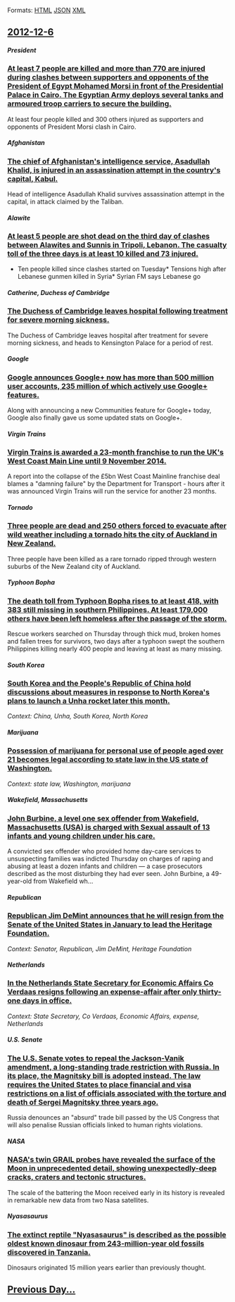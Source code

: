 
Formats: [HTML](2012/12/6/index.html)  [JSON](2012/12/6/index.json)  [XML](2012/12/6/index.xml)  

## [2012-12-6](/news/2012/12/6/index.md)

##### President
### [At least 7 people are killed and more than 770 are injured during clashes between supporters and opponents of the President of Egypt Mohamed Morsi in front of the Presidential Palace in Cairo. The Egyptian Army deploys several tanks and armoured troop carriers to secure the building. ](/news/2012/12/6/at-least-7-people-are-killed-and-more-than-770-are-injured-during-clashes-between-supporters-and-opponents-of-the-president-of-egypt-mohamed.md)
At least four people killed and 300 others injured as supporters and opponents of President Morsi clash in Cairo.

##### Afghanistan
### [The chief of Afghanistan's intelligence service, Asadullah Khalid, is injured in an assassination attempt in the country's capital, Kabul. ](/news/2012/12/6/the-chief-of-afghanistan-s-intelligence-service-asadullah-khalid-is-injured-in-an-assassination-attempt-in-the-country-s-capital-kabul.md)
Head of intelligence Asadullah Khalid survives assassination attempt in the capital, in attack claimed by the Taliban.

##### Alawite
### [At least 5 people are shot dead on the third day of clashes between Alawites and Sunnis in Tripoli, Lebanon. The casualty toll of the three days is at least 10 killed and 73 injured. ](/news/2012/12/6/at-least-5-people-are-shot-dead-on-the-third-day-of-clashes-between-alawites-and-sunnis-in-tripoli-lebanon-the-casualty-toll-of-the-three.md)
* Ten people killed since clashes started on Tuesday* Tensions high after Lebanese gunmen killed in Syria* Syrian FM says Lebanese go

##### Catherine, Duchess of Cambridge
### [The Duchess of Cambridge leaves hospital following treatment for severe morning sickness. ](/news/2012/12/6/the-duchess-of-cambridge-leaves-hospital-following-treatment-for-severe-morning-sickness.md)
The Duchess of Cambridge leaves hospital after treatment for severe morning sickness, and heads to Kensington Palace for a period of rest.

##### Google
### [Google announces Google+ now has more than 500 million user accounts, 235 million of which actively use Google+ features. ](/news/2012/12/6/google-announces-google-now-has-more-than-500-million-user-accounts-235-million-of-which-actively-use-google-features.md)
Along with announcing a new Communities feature for Google+ today, Google also finally gave us some updated stats on Google+.

##### Virgin Trains
### [Virgin Trains is awarded a 23-month franchise to run the UK's West Coast Main Line until 9 November 2014. ](/news/2012/12/6/virgin-trains-is-awarded-a-23-month-franchise-to-run-the-uk-s-west-coast-main-line-until-9-november-2014.md)
A report into the collapse of the £5bn West Coast Mainline franchise deal blames a &quot;damning failure&quot; by the Department for Transport - hours after it was announced Virgin Trains will run the service for another 23 months.

##### Tornado
### [Three people are dead and 250 others forced to evacuate after wild weather including a tornado hits the city of Auckland in New Zealand. ](/news/2012/12/6/three-people-are-dead-and-250-others-forced-to-evacuate-after-wild-weather-including-a-tornado-hits-the-city-of-auckland-in-new-zealand.md)
Three people have been killed as a rare tornado ripped through western suburbs of the New Zealand city of Auckland.

##### Typhoon Bopha
### [The death toll from Typhoon Bopha rises to at least 418, with 383 still missing in southern Philippines. At least 179,000 others have been left homeless after the passage of the storm. ](/news/2012/12/6/the-death-toll-from-typhoon-bopha-rises-to-at-least-418-with-383-still-missing-in-southern-philippines-at-least-179-000-others-have-been-l.md)
Rescue workers searched on Thursday through thick mud, broken homes and fallen trees for survivors, two days after a typhoon swept the southern Philippines killing nearly 400 people and leaving at least as many missing.

##### South Korea
### [South Korea and the People's Republic of China hold discussions about measures in response to North Korea's plans to launch a Unha rocket later this month. ](/news/2012/12/6/south-korea-and-the-people-s-republic-of-china-hold-discussions-about-measures-in-response-to-north-korea-s-plans-to-launch-a-unha-rocket-la.md)
_Context: China, Unha, South Korea, North Korea_

##### Marijuana
### [Possession of marijuana for personal use of people aged over 21 becomes legal according to state law in the US state of Washington. ](/news/2012/12/6/possession-of-marijuana-for-personal-use-of-people-aged-over-21-becomes-legal-according-to-state-law-in-the-us-state-of-washington.md)
_Context: state law, Washington, marijuana_

##### Wakefield, Massachusetts
### [John Burbine, a level one sex offender from Wakefield, Massachusetts (USA) is charged with Sexual assault of 13 infants and young children under his care. ](/news/2012/12/6/john-burbine-a-level-one-sex-offender-from-wakefield-massachusetts-usa-is-charged-with-sexual-assault-of-13-infants-and-young-children-u.md)
A convicted sex offender who provided home day-care services to unsuspecting families was indicted Thursday on charges of raping and abusing at least a dozen infants and children — a case prosecutors described as the most disturbing they had ever seen. John Burbine, a 49-year-old from Wakefield wh...

##### Republican
### [Republican Jim DeMint announces that he will resign from the Senate of the United States in January to lead the Heritage Foundation. ](/news/2012/12/6/republican-jim-demint-announces-that-he-will-resign-from-the-senate-of-the-united-states-in-january-to-lead-the-heritage-foundation.md)
_Context: Senator, Republican, Jim DeMint, Heritage Foundation_

##### Netherlands
### [In the Netherlands State Secretary for Economic Affairs Co Verdaas resigns following an expense-affair after only thirty-one days in office. ](/news/2012/12/6/in-the-netherlands-state-secretary-for-economic-affairs-co-verdaas-resigns-following-an-expense-affair-after-only-thirty-one-days-in-office.md)
_Context: State Secretary, Co Verdaas, Economic Affairs, expense, Netherlands_

##### U.S. Senate
### [The U.S. Senate votes to repeal the Jackson-Vanik amendment, a long-standing trade restriction with Russia. In its place, the Magnitsky bill is adopted instead. The law requires the United States to place financial and visa restrictions on a list of officials associated with the torture and death of Sergei Magnitsky three years ago. ](/news/2012/12/6/the-u-s-senate-votes-to-repeal-the-jacksonavanik-amendment-a-long-standing-trade-restriction-with-russia-in-its-place-the-magnitsky-bi.md)
Russia denounces an &quot;absurd&quot; trade bill passed by the US Congress that will also penalise Russian officials linked to human rights violations.

##### NASA
### [NASA's twin GRAIL probes have revealed the surface of the Moon in unprecedented detail, showing unexpectedly-deep cracks, craters and tectonic structures. ](/news/2012/12/6/nasa-s-twin-grail-probes-have-revealed-the-surface-of-the-moon-in-unprecedented-detail-showing-unexpectedly-deep-cracks-craters-and-tecton.md)
The scale of the battering the Moon received early in its history is revealed in remarkable new data from two Nasa satellites.

##### Nyasasaurus
### [The extinct reptile "Nyasasaurus" is described as the possible oldest known dinosaur from 243-million-year old fossils discovered in Tanzania. ](/news/2012/12/6/the-extinct-reptile-nyasasaurus-is-described-as-the-possible-oldest-known-dinosaur-from-243-million-year-old-fossils-discovered-in-tanzani.md)
Dinosaurs originated 15 million years earlier than previously thought.

## [Previous Day...](/news/2012/12/5/index.md)

